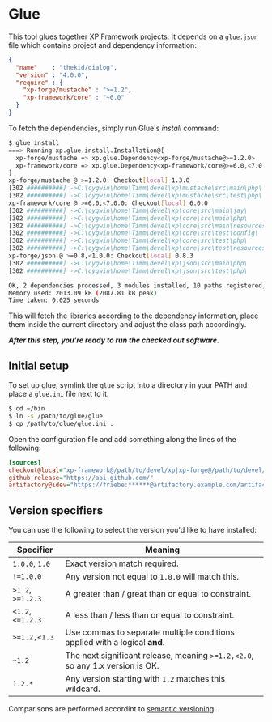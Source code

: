 Glue
====
This tool glues together XP Framework projects. It depends on a `glue.json` file which contains project and dependency information:

```json
{
  "name"    : "thekid/dialog",
  "version" : "4.0.0",
  "require" : {
    "xp-forge/mustache" : ">=1.2",
    "xp-framework/core" : "~6.0"
  }
}
```

To fetch the dependencies, simply run Glue's *install* command:

```sh
$ glue install
===> Running xp.glue.install.Installation@[
  xp-forge/mustache => xp.glue.Dependency<xp-forge/mustache@>=1.2.0>
  xp-framework/core => xp.glue.Dependency<xp-framework/core@>=6.0,<7.0.0>
]
xp-forge/mustache @ >=1.2.0: Checkout[local] 1.3.0
[302 ##########] ->C:\cygwin\home\Timm\devel\xp\mustache\src\main\php\
[302 ##########] ->C:\cygwin\home\Timm\devel\xp\mustache\src\test\php\
xp-framework/core @ >=6.0,<7.0.0: Checkout[local] 6.0.0
[302 ##########] ->C:\cygwin\home\Timm\devel\xp\core\src\main\jay\
[302 ##########] ->C:\cygwin\home\Timm\devel\xp\core\src\main\php\
[302 ##########] ->C:\cygwin\home\Timm\devel\xp\core\src\main\resources\
[302 ##########] ->C:\cygwin\home\Timm\devel\xp\core\src\test\config\
[302 ##########] ->C:\cygwin\home\Timm\devel\xp\core\src\test\php\
[302 ##########] ->C:\cygwin\home\Timm\devel\xp\core\src\test\resources\
xp-forge/json @ >=0.8,<1.0.0: Checkout[local] 0.8.3
[302 ##########] ->C:\cygwin\home\Timm\devel\xp\json\src\main\php\
[302 ##########] ->C:\cygwin\home\Timm\devel\xp\json\src\test\php\

OK, 2 dependencies processed, 3 modules installed, 10 paths registered, 0 error(s) occured
Memory used: 2013.09 kB (2087.81 kB peak)
Time taken: 0.025 seconds
```

This will fetch the libraries according to the dependency information, place them inside the current directory and adjust the class path accordingly.

***After this step, you're ready to run the checked out software.***

Initial setup
-------------
To set up glue, symlink the `glue` script into a directory in your PATH and place a `glue.ini` file next to it. 

```sh
$ cd ~/bin
$ ln -s /path/to/glue/glue
$ cp /path/to/glue/glue.ini .
```

Open the configuration file and add something along the lines of the following:

```ini
[sources]
checkout@local="xp-framework@/path/to/devel/xp|xp-forge@/path/to/devel/xp"
github-release="https://api.github.com/"
artifactory@idev="https://friebe:******@artifactory.example.com/artifactory/"
```

Version specifiers
------------------
You can use the following to select the version you'd like to have installed:

| Specifier         | Meaning |
| ----------------- | --------|
| `1.0.0`, `1.0`    | Exact version match required. |
| `!=1.0.0`         | Any version not equal to `1.0.0` will match this. |
| `>1.2`, `>=1.2.3` | A greater than / great than or equal to constraint. |
| `<1.2`, `<=1.2.3` | A less than / less than or equal to constraint. |
| `>=1.2,<1.3`      | Use commas to separate multiple conditions applied with a logical **and**. |
| `~1.2`            | The next significant release, meaning `>=1.2,<2.0`, so any 1.x version is OK. |
| `1.2.*`           | Any version starting with `1.2` matches this wildcard. |

Comparisons are performed accordint to [semantic versioning](http://semver.org/).
